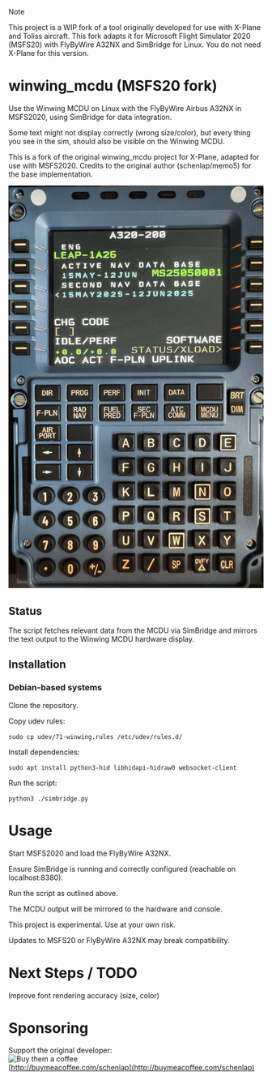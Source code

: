 > [!NOTE]
> This project is a WIP fork of a tool originally developed for use with X-Plane and Toliss aircraft.
> This fork adapts it for Microsoft Flight Simulator 2020 (MSFS20) with FlyByWire A32NX and SimBridge for Linux.
> You do not need X-Plane for this version.


# winwing_mcdu (MSFS20 fork)

Use the Winwing MCDU on Linux with the FlyByWire Airbus A32NX in MSFS2020, using SimBridge for data integration.

Some text might not display correctly (wrong size/color), but every thing you see in the sim, should also be visible on the Winwing MCDU.

This is a fork of the original winwing_mcdu project for X-Plane, adapted for use with MSFS2020.
Credits to the original author (schenlap/memo5) for the base implementation.

![mcdu demo image](./documentation/A32NX-FBW-MCDU1.jpg)

## Status

The script fetches relevant data from the MCDU via SimBridge and mirrors the text output to the Winwing MCDU hardware display.


## Installation
### Debian-based systems

Clone the repository.

Copy udev rules:

    sudo cp udev/71-winwing.rules /etc/udev/rules.d/

Install dependencies:

    sudo apt install python3-hid libhidapi-hidraw0 websocket-client

Run the script:

    python3 ./simbridge.py

# Usage

Start MSFS2020 and load the FlyByWire A32NX.

Ensure SimBridge is running and correctly configured (reachable on localhost:8380).

Run the script as outlined above.

The MCDU output will be mirrored to the hardware and console.


This project is experimental. Use at your own risk.

Updates to MSFS20 or FlyByWire A32NX may break compatibility.

# Next Steps / TODO
Improve font rendering accuracy (size, color)

# Sponsoring
Support the original developer:\
![Buy them a coffee](https://github.com/user-attachments/assets/d0a94d75-9ad3-41e4-8b89-876c0a2fdf36)\
[http://buymeacoffee.com/schenlap](http://buymeacoffee.com/schenlap)
